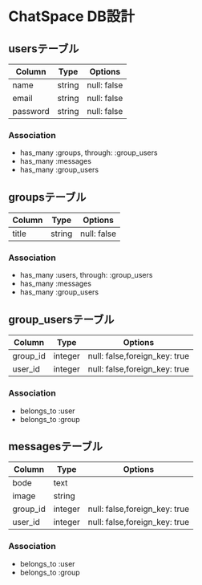 # ChatSpace DB設計
## usersテーブル
|Column|Type|Options|
|------|----|-------|
|name|string|null: false|
|email|string|null: false|
|password|string|null: false|
### Association
- has_many :groups, through: :group_users 
- has_many :messages
- has_many :group_users

## groupsテーブル
|Column|Type|Options|
|------|----|-------|
|title|string|null: false|
### Association
- has_many :users,  through: :group_users
- has_many :messages
- has_many :group_users


## group_usersテーブル
|Column|Type|Options|
|------|----|-------|
|group_id|integer|null: false,foreign_key: true|
|user_id|integer|null: false,foreign_key: true|
### Association
- belongs_to :user
- belongs_to :group
## messagesテーブル

|Column|Type|Options|
|------|----|-------|
|bode|text||
|image|string||
|group_id|integer|null: false,foreign_key: true|
|user_id|integer|null: false,foreign_key: true|
### Association
- belongs_to :user
- belongs_to :group
